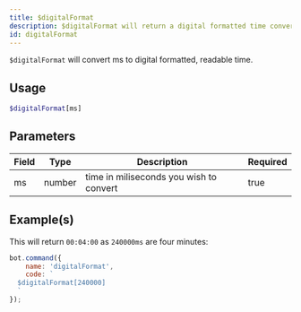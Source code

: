 ```yaml
---
title: $digitalFormat
description: $digitalFormat will return a digital formatted time converted from ms.
id: digitalFormat
---
```


`$digitalFormat` will convert ms to digital formatted, readable time.

## Usage

```php
$digitalFormat[ms]
```

## Parameters

| Field | Type   | Description                             | Required |
|-------|--------|-----------------------------------------|----------|
| ms    | number | time in miliseconds you wish to convert | true     |

## Example(s)

This will return `00:04:00` as `240000ms` are four minutes:

```javascript
bot.command({
    name: 'digitalFormat',
    code: `
  $digitalFormat[240000]
  `
});
```
